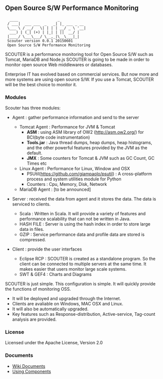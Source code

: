 ## Open Source S/W Performance Monitoring
```
  ____                  _            
 / ___|  ___ ___  _   _| |_ ___ _ __ 
 \___ \ / __/   \| | | | __/ _ \ '__|
  ___) | (_| (+) | |_| | ||  __/ |   
 |____/ \___\___/ \__,_|\__\___|_|                                      
 Scouter version 0.0.1 20150601
 Open Source S/W Performance Monitoring 
```
SCOUTER is a performance monitoring tool for Open Source S/W such as Tomcat, MariaDB and Node.js
SCOUTER is going to be made in order to monitor open source Web middlewares or databases.

Enterprise IT has evolved based on commercial services. 
But now more and more systems are using open source S/W. 
If you use a Tomcat, SCOUTER will be the best choice to monitor it.

### Modules
Scouter has three modules:

- Agent : gather performance information and send  to the server
  - Tomcat Agent : Performance for JVM & Tomcat 
     - **ASM** :  using ASM library of OW2  (http://asm.ow2.org/) for BCI(byte code instrumentation)
     - **Tools.jar** : Java thread dumps, heap dumps, heap histograms, and the other powerful features provided by the JVM as the default.
     - **JMX** :  Some counters for Tomcat & JVM such as GC Count, GC Times etc 
  - Linux Agent : Performance for Linux, Window and OSX
     - PSUtil(https://github.com/giampaolo/psutil) : A cross-platform process and system utilities module for Python
     - Counters : Cpu, Memory, Disk, Network
  -  MariaDB Agent : [to be announced]

- Server : received the data from agent and it stores the data. The data is serviced to clients.
  - Scala : Written in Scala. It will provide a variety of features and performance scalability that can not be written in Java.
  - HASH FILE : Server is using the hash index in order to store large data in files.
  - GZIP : Service performance data and profile data are stored is compressed.

- Client : provide the user interfaces
  - Eclipse RCP : SCOUTER is created as a standalone program. So the client can be connected to multiple servers at the same time. It makes easier that users monitor large scale systems.
  - SWT & GEF4 : Charts and Diagrams
  
SCOUTER is just simple. This configuration is simple. It will quickly provide the functions of monitoring OSS.
- It will be deployed and upgraded through the Internet.
- Clients are avaliable on Windows, MAC OSX and Linux.
- It will also be automatically upgraded.
- Key features such as Response-distribution, Active-service, Tag-count analysis are provided.

### License
Licensed under the Apache License, Version 2.0

### Documents
 - [Wiki Documents](../../wiki/)
 - [Using Components](../../wiki/Using-Components)
